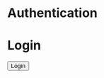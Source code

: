 # Authentication

<script src="https://identity.netlify.com/v1/netlify-identity-widget.js"></script>

<div class="md-content">
  <div class="md-content__inner">
    <div id="login-container">
      <h1>Login</h1>
      <button id="login-btn" class="md-button md-button--primary" onclick="netlifyIdentity.open()">Login</button>
    </div>
  </div>
</div>

<script>
  // Initialize Netlify Identity
  netlifyIdentity.init();

  // Handle login event
  netlifyIdentity.on('login', user => {
    netlifyIdentity.close();
    // Redirect to home page after successful login
    window.location.href = '/';
  });

  // Check current user on page load
  document.addEventListener('DOMContentLoaded', function() {
    const user = netlifyIdentity.currentUser();
    
    if (user) {
      // Hide login button if user is already logged in
      document.getElementById('login-container').style.display = 'none';
    }
  });

  // Optional: Add logout functionality
  function logout() {
    netlifyIdentity.logout();
  }

  // Handle logout event
  netlifyIdentity.on('logout', () => {
    // Redirect to login page after logout
    window.location.href = '/login.md';
  });
</script>